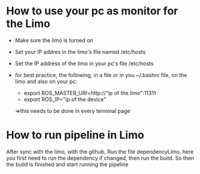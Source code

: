 # How to use your pc as monitor for the Limo

- Make sure the limo is turned on
- Set your IP addres in the limo's file named /etc/hosts
- Set the IP address of the limo in your pc's file /etc/hosts
- for best practice, the following, in a file or in you ~/.bashrc file, on the limo and also on your pc:

  - export ROS_MASTER_URI=http://"ip of the limo":11311
  - export ROS_IP="ip of the device"

  =>this needs to be done in every terminal page

# How to run pipeline in Limo

After sync with the limo, with the github,
Run the file dependencyLimo, here you first need to run the dependency if changed, then run the build. So then the build is finished and start running the pipeline

